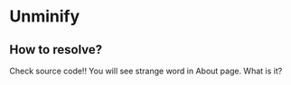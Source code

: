 # Unminify

## How to resolve?

Check source code!!
You will see strange word in About page.
What is it?